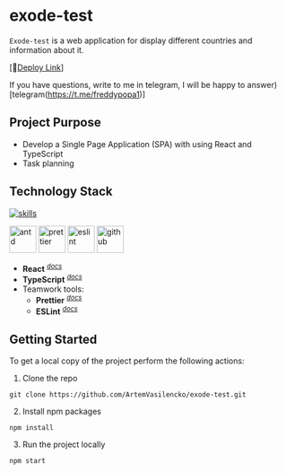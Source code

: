 # exode-test

`Exode-test` is a web application for display different countries and information about it.

[👀[Deploy Link](https://artemvasilencko.github.io/exode-test/)]

If you have questions, write to me in telegram, I will be happy to answer) [telegram(https://t.me/freddypopa1)]

## Project Purpose

- Develop a Single Page Application (SPA) with using React and TypeScript
- Task planning

## Technology Stack

[![skills](https://skillicons.dev/icons?i=react,ts,html,css&theme=dark)](#technology-stack)</a>

<a href="#technology-stack" title="Antd"><img src="https://github.com/get-icon/geticon/raw/master/icons/ant-design.svg" alt="antd" width="48px" height="48px"></a> <a href="#technology-stack" title="Prettier"><img src="https://github.com/get-icon/geticon/raw/master/icons/prettier.svg" alt="prettier" width="48px" height="48px"></a> <a href="https://www.typescriptlang.org/" title="ESLint"><img src="https://github.com/get-icon/geticon/raw/master/icons/eslint.svg" alt="eslint" width="48px" height="48px"></a> <a href="https://www.typescriptlang.org/" title="github"><img src="https://github.com/get-icon/geticon/raw/master/icons/github-icon.svg" alt="github" width="48px" height="48px"></a>

- **React** <sup>_[docs](https://react.dev/)_</sup>
- **TypeScript** <sup>_[docs](https://www.typescriptlang.org/docs/handbook/typescript-from-scratch.html)_</sup>
- Teamwork tools:
  - **Prettier** <sup>_[docs](https://prettier.io/docs/en/)_</sup>
  - **ESLint** <sup>_[docs](https://eslint.org/docs/latest/use/core-concepts)_</sup>

## Getting Started

To get a local copy of the project perform the following actions:

1. Clone the repo

```
git clone https://github.com/ArtemVasilencko/exode-test.git
```

2. Install npm packages

```
npm install
```

3. Run the project locally

```
npm start
```

